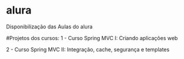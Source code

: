 # alura
Disponibilização das Aulas do alura

#Projetos dos cursos:
1 - Curso Spring MVC I: Criando aplicações web

2 - Curso Spring MVC II: Integração, cache, segurança e templates


